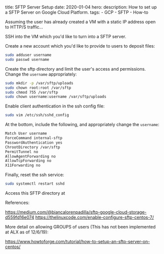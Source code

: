 title: SFTP Server Setup
date: 2020-01-04
hero:
description: How to set up a SFTP Server on Google Cloud Platform.
tags:
    - GCP
    - SFTP
    - How-to

Assuming the user has already created a VM with a static IP address open to HTTP/S traffic...

SSH into the VM which you'd like to turn into a SFTP server.

Create a new account which you'd like to provide to users to deposit files:
```bash
sudo adduser username
sudo passwd username
```

Create the sftp directory and limit the user's access and permissions. Change the `username` appropriately:
```bash
sudo mkdir -p /var/sftp/uploads
sudo chown root:root /var/sftp
sudo chmod 755 /var/sftp
sudo chown username:username /var/sftp/uploads
```

Enable client authentication in the ssh config file:
```bash
sudo vim /etc/ssh/sshd_config
```

At the bottom, include the following, and appropriately change the `username`:
```bash
Match User username
ForceCommand internal-sftp
PasswordAuthentication yes
ChrootDirectory /var/sftp
PermitTunnel no
AllowAgentForwarding no
AllowTcpForwarding no
X11Forwarding no
```


Finally, reset the ssh service:
```bash
sudo systemctl restart sshd
```

Access this SFTP directory at 

References:

https://medium.com/@biancalorenpadilla/sftp-google-cloud-storage-d559fd16e074
https://thelinuxcode.com/enable-configure-sftp-centos-7/

More detail on allowing GROUPS of users (This has not been implemented at ALX as of 12/6/19):

https://www.howtoforge.com/tutorial/how-to-setup-an-sftp-server-on-centos/